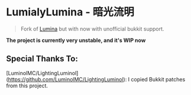 LumialyLumina - 暗光流明
===========

> Fork of [Lumina](https://github.com/LeavesMC/Lumina) but with now with unofficial bukkit support.

**The project is currently very unstable, and it's WIP now**

## Special Thanks To:

[LuminolMC/LightingLuminol] (https://github.com/LuminolMC/LightingLuminol): I copied Bukkit patches from this project.
